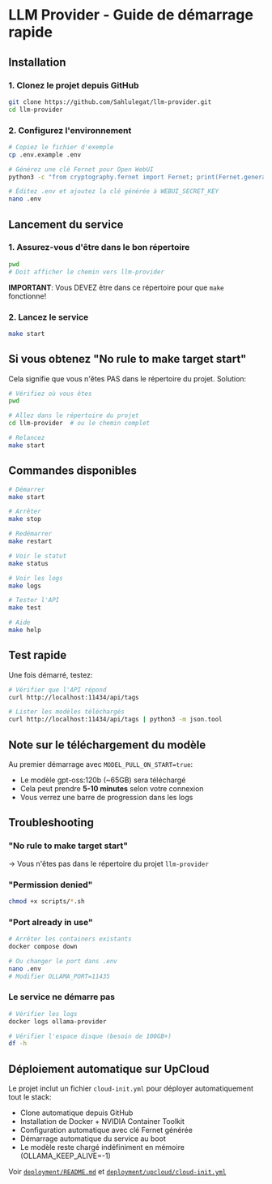 # LLM Provider - Guide de démarrage rapide

## Installation

### 1. Clonez le projet depuis GitHub

```bash
git clone https://github.com/Sahlulegat/llm-provider.git
cd llm-provider
```

### 2. Configurez l'environnement

```bash
# Copiez le fichier d'exemple
cp .env.example .env

# Générez une clé Fernet pour Open WebUI
python3 -c "from cryptography.fernet import Fernet; print(Fernet.generate_key().decode())"

# Éditez .env et ajoutez la clé générée à WEBUI_SECRET_KEY
nano .env
```

## Lancement du service

### 1. Assurez-vous d'être dans le bon répertoire

```bash
pwd
# Doit afficher le chemin vers llm-provider
```

**IMPORTANT**: Vous DEVEZ être dans ce répertoire pour que `make` fonctionne!

### 2. Lancez le service

```bash
make start
```

## Si vous obtenez "No rule to make target start"

Cela signifie que vous n'êtes PAS dans le répertoire du projet. Solution:

```bash
# Vérifiez où vous êtes
pwd

# Allez dans le répertoire du projet
cd llm-provider  # ou le chemin complet

# Relancez
make start
```

## Commandes disponibles

```bash
# Démarrer
make start

# Arrêter
make stop

# Redémarrer
make restart

# Voir le statut
make status

# Voir les logs
make logs

# Tester l'API
make test

# Aide
make help
```

## Test rapide

Une fois démarré, testez:

```bash
# Vérifier que l'API répond
curl http://localhost:11434/api/tags

# Lister les modèles téléchargés
curl http://localhost:11434/api/tags | python3 -m json.tool
```

## Note sur le téléchargement du modèle

Au premier démarrage avec `MODEL_PULL_ON_START=true`:
- Le modèle gpt-oss:120b (~65GB) sera téléchargé
- Cela peut prendre **5-10 minutes** selon votre connexion
- Vous verrez une barre de progression dans les logs

## Troubleshooting

### "No rule to make target start"
→ Vous n'êtes pas dans le répertoire du projet `llm-provider`

### "Permission denied"
```bash
chmod +x scripts/*.sh
```

### "Port already in use"
```bash
# Arrêter les containers existants
docker compose down

# Ou changer le port dans .env
nano .env
# Modifier OLLAMA_PORT=11435
```

### Le service ne démarre pas
```bash
# Vérifier les logs
docker logs ollama-provider

# Vérifier l'espace disque (besoin de 100GB+)
df -h
```

## Déploiement automatique sur UpCloud

Le projet inclut un fichier `cloud-init.yml` pour déployer automatiquement tout le stack:
- Clone automatique depuis GitHub
- Installation de Docker + NVIDIA Container Toolkit
- Configuration automatique avec clé Fernet générée
- Démarrage automatique du service au boot
- Le modèle reste chargé indéfiniment en mémoire (OLLAMA_KEEP_ALIVE=-1)

Voir [`deployment/README.md`](deployment/README.md) et [`deployment/upcloud/cloud-init.yml`](deployment/upcloud/cloud-init.yml)
